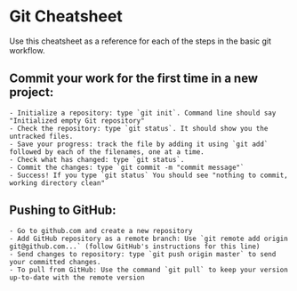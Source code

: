 # Git Cheatsheet

Use this cheatsheet as a reference for each of the steps in the basic git workflow.

## Commit your work for the first time in a new project:

    - Initialize a repository: type `git init`. Command line should say "Initialized empty Git repository"
    - Check the repository: type `git status`. It should show you the untracked files.
    - Save your progress: track the file by adding it using `git add` followed by each of the filenames, one at a time.
    - Check what has changed: type `git status`.
    - Commit the changes: type `git commit -m "commit message"`
    - Success! If you type `git status` You should see "nothing to commit, working directory clean"

## Pushing to GitHub:

    - Go to github.com and create a new repository
    - Add GitHub repository as a remote branch: Use `git remote add origin git@github.com...` (follow GitHub's instructions for this line)
    - Send changes to repository: type `git push origin master` to send your committed changes.
    - To pull from GitHub: Use the command `git pull` to keep your version up-to-date with the remote version
